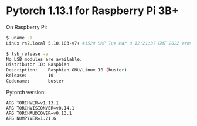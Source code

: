 # Pytorch 1.13.1 for Raspberry Pi 3B+

On Raspberry Pi:

```bash
$ uname -a
Linux rs2.local 5.10.103-v7+ #1529 SMP Tue Mar 8 12:21:37 GMT 2022 armv7l GNU/Linux

$ lsb_release -a
No LSB modules are available.
Distributor ID: Raspbian
Description:    Raspbian GNU/Linux 10 (buster)
Release:        10
Codename:       buster
```

Pytorch version:

```
ARG TORCHVER=v1.13.1
ARG TORCHVISIONVER=v0.14.1
ARG TORCHAUDIOVER=v0.13.1
ARG NUMPYVER=1.21.6
```
